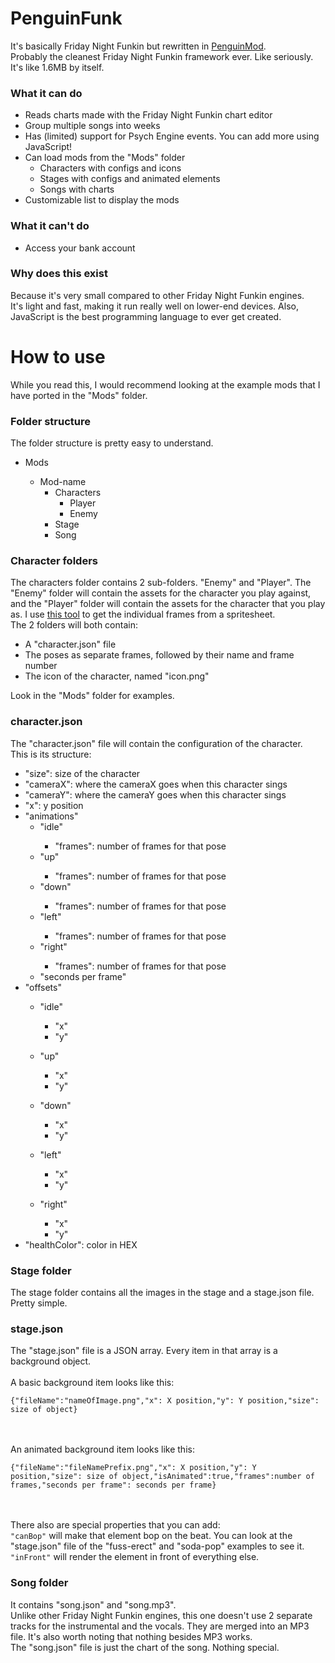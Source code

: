 # PenguinFunk
It's basically Friday Night Funkin but rewritten in [PenguinMod](https://studio.penguinmod.com/editor.html).  
Probably the cleanest Friday Night Funkin framework ever. Like seriously. It's like 1.6MB by itself.
### What it can do
<ul>
  <li>Reads charts made with the Friday Night Funkin chart editor</li>
  <li>Group multiple songs into weeks</li>
  <li>Has (limited) support for Psych Engine events. You can add more using JavaScript!</li>
  <li>Can load mods from the "Mods" folder
    <ul>
      <li>Characters with configs and icons</li>
      <li>Stages with configs and animated elements</li>
      <li>Songs with charts</li>
    </ul>
  </li>
  <li>Customizable list to display the mods </li>
</ul>

### What it can't do
<ul>
  <li>Access your bank account</li>
</ul>

### Why does this exist
Because it's very small compared to other Friday Night Funkin engines.<br>
It's light and fast, making it run really well on lower-end devices. Also, JavaScript is the best programming language to ever get created.

# How to use
While you read this, I would recommend looking at the example mods that I have ported in the "Mods" folder.
### Folder structure
The folder structure is pretty easy to understand.<br>
<ul>
  <li>Mods</li>
  <ul>
  <li>Mod-name
    <ul>
      <li>Characters
    <ul>
      <li>Player</li>
      <li>Enemy</li>
    </ul>
  </li>
      <li>Stage</li>
      <li>Song</li>
    </ul>
  </li>
  </ul>
</ul>

### Character folders
The characters folder contains 2 sub-folders. "Enemy" and "Player". The "Enemy" folder will contain the assets for the character you play against, and the "Player" folder will contain the assets for the character that you play as. I use [this tool](https://github.com/i-winxd/FnF-Spritesheet-to-PNG-seq/tree/master) to get the individual frames from a spritesheet.<br>
The 2 folders will both contain:
<ul>
  <li>A "character.json" file</li>
  <li>The poses as separate frames, followed by their name and frame number</li>
  <li>The icon of the character, named "icon.png"</li>
</ul>
Look in the "Mods" folder for examples.

### character.json
The "character.json" file will contain the configuration of the character.<br>
This is its structure:
<ul>
  <li>"size": size of the character</li>
  <li>"cameraX": where the cameraX goes when this character sings</li>
  <li>"cameraY": where the cameraY goes when this character sings</li>
  <li>"x": y position</li>
  <li>"animations"
    <ul>
      <li>"idle"</li>
      <ul>
      <li>"frames": number of frames for that pose</li>
      </ul>
      <li>"up"</li>
            <ul>
      <li>"frames": number of frames for that pose</li>
      </ul>
      <li>"down"</li>
            <ul>
      <li>"frames": number of frames for that pose</li>
      </ul>
      <li>"left"</li>
            <ul>
      <li>"frames": number of frames for that pose</li>
      </ul>
      <li>"right"</li>
            <ul>
      <li>"frames": number of frames for that pose</li>
      </ul>
      <li>"seconds per frame"</li>
    </ul>
  </li>
    <li>"offsets"</li>
    <ul>
    <li>"idle"</li>
    <ul>
    <li>"x"</li>
    <li>"y"</li>
    </ul>
    </ul>
    <ul>
    <li>"up"</li>
    <ul>
    <li>"x"</li>
    <li>"y"</li>
    </ul>
    </ul>
    <ul>
    <li>"down"</li>
    <ul>
    <li>"x"</li>
    <li>"y"</li>
    </ul>
    </ul>
    <ul>
    <li>"left"</li>
    <ul>
    <li>"x"</li>
    <li>"y"</li>
    </ul>
    </ul>
    <ul>
    <li>"right"</li>
    <ul>
    <li>"x"</li>
    <li>"y"</li>
    </ul>
    </ul>
    <li>"healthColor": color in HEX</li>
</ul>

### Stage folder
The stage folder contains all the images in the stage and a stage.json file. Pretty simple.

### stage.json
The "stage.json" file is a JSON array. Every item in that array is a background object.<br><br>
A basic background item looks like this:<br>
```
{"fileName":"nameOfImage.png","x": X position,"y": Y position,"size": size of object}
```
<br><br>
An animated background item looks like this:<br>
```
{"fileName":"fileNamePrefix.png","x": X position,"y": Y position,"size": size of object,"isAnimated":true,"frames":number of frames,"seconds per frame": seconds per frame}
```
<br><br>
There also are special properties that you can add:<br>
```"canBop"``` will make that element bop on the beat. You can look at the "stage.json" file of the "fuss-erect" and "soda-pop" examples to see it.<br>
```"inFront"``` will render the element in front of everything else.
### Song folder
It contains "song.json" and "song.mp3".<br>
Unlike other Friday Night Funkin engines, this one doesn't use 2 separate tracks for the instrumental and the vocals. They are merged into an MP3 file. It's also worth noting that nothing besides MP3 works.<br>
The "song.json" file is just the chart of the song. Nothing special.


<br>
<br>
<br>
<br>
<br>
<br>
<br>
<br>
<br>
<br>
<br>
<br>
<br>
<br>
<br>
<br>
<br>
<br>
<br>
<br>
<br>
<br>
<br>
<br>
<br>
<br>
<br>
<br>
<br>
<br>
<br>
<br>
<br>
<br>
<br>
<br>
<br>
<br>
<br>
<br>
<br>
<br>
<br>
<br>
<br>
<br>
<br>
<br>
<br>
<br>
<br>
<br>
<br>
<br>
<br>
<br>
<br>
<br>
<br>
<br>
<br>
<br>
<br>
<br>
<br>
<br>
<br>
<br>
<br>
<br>
<br>
<br>
<br>
<br>
<br>
<br>
<br>
<br>
<br>
<br>
<br>
<br>
<br>
<br>
<br>
<br>
<br>
<br>
<br>
<br>

[![cantaloupe](https://img.youtube.com/vi/mYiBdMnIT88/0.jpg)](https://www.youtube.com/watch?v=mYiBdMnIT88)

